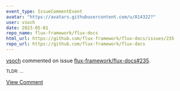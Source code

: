 ```yaml
---
event_type: IssueCommentEvent
avatar: "https://avatars.githubusercontent.com/u/814322?"
user: vsoch
date: 2023-05-01
repo_name: flux-framework/flux-docs
html_url: https://github.com/flux-framework/flux-docs/issues/235
repo_url: https://github.com/flux-framework/flux-docs
---
```


<a href='https://github.com/vsoch' target='_blank'>vsoch</a> commented on issue <a href='https://github.com/flux-framework/flux-docs/issues/235' target='_blank'>flux-framework/flux-docs#235</a>.

<small>TLDR: ...</small>

<a href='https://github.com/flux-framework/flux-docs/issues/235' target='_blank'>View Comment</a>